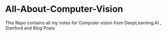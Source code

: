 # All-About-Computer-Vision
This Repo contains all my notes for Computer vision from DeepLearning.AI , Stanford and Blog Posts 
